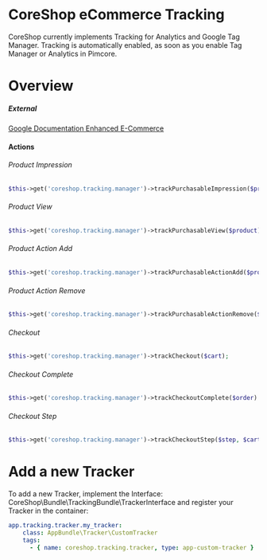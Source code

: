 # CoreShop eCommerce Tracking

CoreShop currently implements Tracking for Analytics and Google Tag Manager. Tracking is automatically enabled, as soon as you enable Tag Manager or Analytics in Pimcore.

# Overview
##### External
[Google Documentation Enhanced E-Commerce](https://developers.google.com/analytics/devguides/collection/analyticsjs/enhanced-ecommerce)

#### Actions

###### Product Impression
```php
$this->get('coreshop.tracking.manager')->trackPurchasableImpression($product);
```

###### Product View
```php
$this->get('coreshop.tracking.manager')->trackPurchasableView($product);
```

###### Product Action Add
```php
$this->get('coreshop.tracking.manager')->trackPurchasableActionAdd($product);
```

###### Product Action Remove
```php
$this->get('coreshop.tracking.manager')->trackPurchasableActionRemove($product);
```

###### Checkout
```php
$this->get('coreshop.tracking.manager')->trackCheckout($cart);
```

###### Checkout Complete
```php
$this->get('coreshop.tracking.manager')->trackCheckoutComplete($order)
```

###### Checkout Step
```php
$this->get('coreshop.tracking.manager')->trackCheckoutStep($step, $cart, $stepNumber, $checkoutOption)
```

# Add a new Tracker
To add a new Tracker, implement the Interface: CoreShop\Bundle\TrackingBundle\TrackerInterface and register your Tracker in the container:

```yml
app.tracking.tracker.my_tracker:
    class: AppBundle\Tracker\CustomTracker
    tags:
      - { name: coreshop.tracking.tracker, type: app-custom-tracker }
```